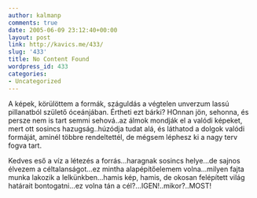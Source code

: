 ```yaml
---
author: kalmanp
comments: true
date: 2005-06-09 23:12:40+00:00
layout: post
link: http://kavics.me/433/
slug: '433'
title: No Content Found
wordpress_id: 433
categories:
- Uncategorized
---
```


A képek, körülöttem a formák, száguldás a végtelen unverzum lassú pillanatból születő óceánjában. Értheti ezt bárki? HOnnan jön, sehonna, és persze nem is tart semmi sehová..az álmok mondják el a valódi képeket, mert ott sosincs hazugság..húzódja tudat alá, és láthatod a dolgok valódi formáját, aminél többre rendeltettél, de mégsem léphesz ki a nagy terv fogva tart.




Kedves eső a víz a létezés a forrás...haragnak sosincs helye...de sajnos élvezem a céltalanságot...ez mintha alapépítőelemem volna...milyen fajta munka lakozik a lelkünkben...hamis kép, hamis, de okosan felépített világ határait bontogatni...ez volna tán a cél?...IGEN!..mikor?..MOST!
